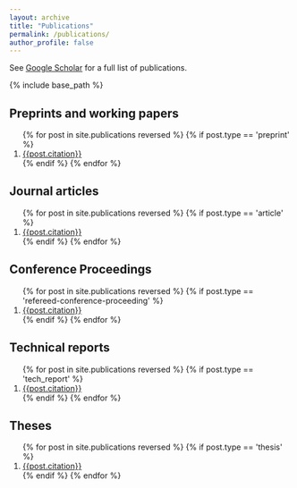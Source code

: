 ```yaml
---
layout: archive
title: "Publications"
permalink: /publications/
author_profile: false
---
```


See <a href="{{site.author.googlescholar}}">Google Scholar</a> for a full list of publications.

{% include base_path %}

## Preprints and working papers

<ol>
{% for post in site.publications reversed %}
  {% if post.type == 'preprint' %}
  <li class="publication__li"><a href="{{post.permalink}}">{{post.citation}}</a></li>
  {% endif %}
{% endfor %}
</ol>


## Journal articles

<ol>
{% for post in site.publications reversed %}
  {% if post.type == 'article' %}
  <li class="publication__li"><a href="{{post.permalink}}">{{post.citation}}</a></li>
  {% endif %}
{% endfor %}
</ol>

## Conference Proceedings

<ol>
{% for post in site.publications reversed %}
  {% if post.type == 'refereed-conference-proceeding' %}
  <li class="publication__li"><a href="{{post.permalink}}">{{post.citation}}</a></li>
  {% endif %}
{% endfor %}
</ol>

## Technical reports

<ol>
{% for post in site.publications reversed %}
  {% if post.type == 'tech_report' %}
  <li class="publication__li"><a href="{{post.permalink}}">{{post.citation}}</a></li>
  {% endif %}
{% endfor %}
</ol>

## Theses

<ol>
{% for post in site.publications reversed %}
  {% if post.type == 'thesis' %}
  <li class="publication__li"><a href="{{post.permalink}}">{{post.citation}}</a></li>
  {% endif %}
{% endfor %}
</ol>

